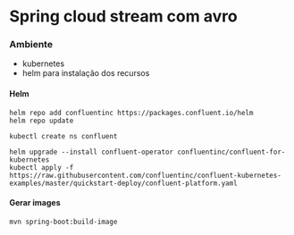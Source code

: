 # Spring cloud stream com avro

### Ambiente
- kubernetes
- helm para instalação dos recursos

#### Helm

```
helm repo add confluentinc https://packages.confluent.io/helm
helm repo update

kubectl create ns confluent

helm upgrade --install confluent-operator confluentinc/confluent-for-kubernetes
kubectl apply -f https://raw.githubusercontent.com/confluentinc/confluent-kubernetes-examples/master/quickstart-deploy/confluent-platform.yaml
```

#### Gerar images
```
mvn spring-boot:build-image
```
